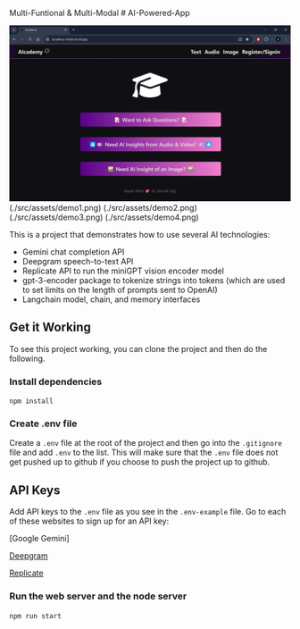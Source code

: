 Multi-Funtional & Multi-Modal # AI-Powered-App 

![Screenshot of the AI-Powered App](./src/assets/demo.png)
(./src/assets/demo1.png)
(./src/assets/demo2.png)
(./src/assets/demo3.png)
(./src/assets/demo4.png)


This is a project that demonstrates how to use several AI technologies:

- Gemini chat completion API
- Deepgram speech-to-text API
- Replicate API to run the miniGPT vision encoder model
- gpt-3-encoder package to tokenize strings into tokens (which are used to set limits on the length of     prompts sent to OpenAI)
- Langchain model, chain, and memory interfaces

## Get it Working

To see this project working, you can clone the project and then do the following.

### Install dependencies

```
npm install
```

### Create .env file

Create a `.env` file at the root of the project and then go into the `.gitignore` file and add `.env` to the list. This will make sure that the `.env` file does not get pushed up to github if you choose to push the project up to github.

## API Keys

Add API keys to the `.env` file as you see in the `.env-example` file. Go to each of these websites to sign up for an API key:

[Google Gemini]

[Deepgram](https://dpgr.am/deepgram-signup)

[Replicate](https://replicate.com/)

### Run the web server and the node server

```
npm run start
```